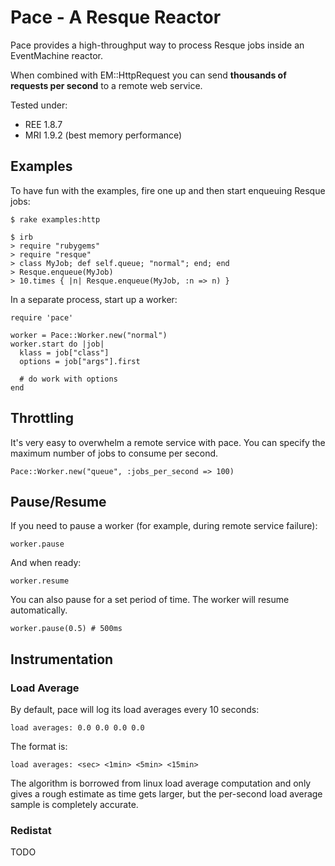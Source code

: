 # Pace - A Resque Reactor #

Pace provides a high-throughput way to process Resque jobs inside an
EventMachine reactor.

When combined with EM::HttpRequest you can send __thousands of 
requests per second__ to a remote web service.

Tested under:

* REE 1.8.7
* MRI 1.9.2 (best memory performance)

## Examples ##

To have fun with the examples, fire one up and then start
enqueuing Resque jobs:

    $ rake examples:http

    $ irb
    > require "rubygems"
    > require "resque"
    > class MyJob; def self.queue; "normal"; end; end
    > Resque.enqueue(MyJob)
    > 10.times { |n| Resque.enqueue(MyJob, :n => n) }


In a separate process, start up a worker:

    require 'pace'
    
    worker = Pace::Worker.new("normal")
    worker.start do |job|
      klass = job["class"]
      options = job["args"].first
      
      # do work with options
    end

## Throttling

It's very easy to overwhelm a remote service with pace. You can specify
the maximum number of jobs to consume per second.

    Pace::Worker.new("queue", :jobs_per_second => 100)

## Pause/Resume

If you need to pause a worker (for example, during remote service failure):

    worker.pause
    
And when ready:

    worker.resume
    
You can also pause for a set period of time. The worker will resume 
automatically.

    worker.pause(0.5) # 500ms
    
## Instrumentation

### Load Average

By default, pace will log its load averages every 10 seconds:

    load averages: 0.0 0.0 0.0 0.0
    
The format is:

    load averages: <sec> <1min> <5min> <15min>
    
The algorithm is borrowed from linux load average computation and only gives a
rough estimate as time gets larger, but the per-second load average sample
is completely accurate.

### Redistat

TODO